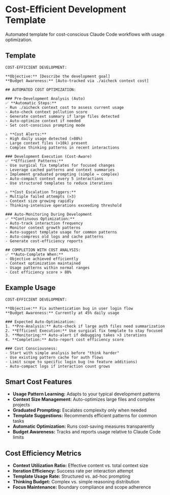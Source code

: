 # Cost-Efficient Development Template

Automated template for cost-conscious Claude Code workflows with usage optimization.

## Template

```
COST-EFFICIENT DEVELOPMENT:

**Objective:** [Describe the development goal]
**Budget Awareness:** [Auto-tracked via ./aicheck context cost]

## AUTOMATED COST OPTIMIZATION:

### Pre-Development Analysis (Auto)
✅ **Automatic Steps:**
- Run ./aicheck context cost to assess current usage
- Auto-check context pollution score
- Generate context summary if large files detected
- Auto-optimize context if needed
- Set cost-conscious prompting mode

⚠️ **Cost Alerts:**
- High daily usage detected (>80%)
- Large context files (>10k) present  
- Complex thinking patterns in recent interactions

### Development Execution (Cost-Aware)
✅ **Efficient Patterns:**
- Use surgical fix templates for focused changes
- Leverage cached patterns and context summaries
- Implement graduated prompting (simple → complex)
- Auto-compact context every 5 interactions
- Use structured templates to reduce iterations

⚠️ **Cost Escalation Triggers:**
- Multiple failed attempts (>3)
- Context size growing rapidly
- Thinking-intensive operations exceeding threshold

### Auto-Monitoring During Development
✅ **Continuous Optimization:**
- Auto-track interaction frequency
- Monitor context growth patterns
- Auto-suggest template usage for common patterns
- Auto-compress old logs and cache patterns
- Generate cost-efficiency reports

## COMPLETION WITH COST ANALYSIS:
✅ **Auto-Complete When:**
- Objective achieved efficiently
- Context optimization maintained
- Usage patterns within normal ranges
- Cost efficiency score > 80%
```

## Example Usage

```
COST-EFFICIENT DEVELOPMENT:

**Objective:** Fix authentication bug in user login flow
**Budget Awareness:** Currently at 45% daily usage

### Expected Auto-Optimization:
1. **Pre-Analysis:** Auto-check if large auth files need summarization
2. **Efficient Execution:** Use surgical fix template to stay focused
3. **Monitoring:** Auto-alert if debugging takes >3 iterations
4. **Completion:** Auto-report cost efficiency score

### Cost Consciousness:
- Start with simple analysis before "think harder"
- Use existing pattern cache for auth flows
- Limit scope to specific login bug (no feature additions)
- Auto-compact logs if interaction count grows
```

## Smart Cost Features

- **Usage Pattern Learning:** Adapts to your typical development patterns
- **Context Size Management:** Auto-optimizes large files and complex projects
- **Graduated Prompting:** Escalates complexity only when needed
- **Template Suggestions:** Recommends efficient patterns for common tasks
- **Automatic Optimization:** Runs cost-saving measures transparently
- **Budget Awareness:** Tracks and reports usage relative to Claude Code limits

## Cost Efficiency Metrics

- **Context Utilization Ratio:** Effective content vs. total context size
- **Iteration Efficiency:** Success rate per interaction attempt  
- **Template Usage Rate:** Structured vs. ad-hoc prompting
- **Thinking Budget:** Complex vs. simple reasoning distribution
- **Focus Maintenance:** Boundary compliance and scope adherence